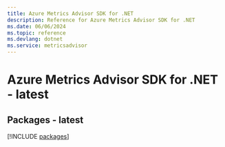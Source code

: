 ```yaml
---
title: Azure Metrics Advisor SDK for .NET
description: Reference for Azure Metrics Advisor SDK for .NET
ms.date: 06/06/2024
ms.topic: reference
ms.devlang: dotnet
ms.service: metricsadvisor
---
```

# Azure Metrics Advisor SDK for .NET - latest
## Packages - latest
[!INCLUDE [packages](metrics-advisor-index.md)]